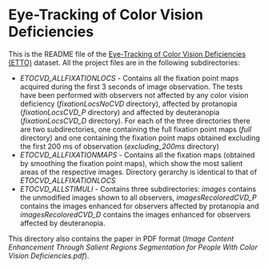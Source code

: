 # Eye-Tracking of Color Vision Deficiencies

This is the README file of the [Eye-Tracking of Color Vision Deficiencies (ETTO)](https://journals.sagepub.com/doi/full/10.1177/2041669519841073) dataset.
All the project files are in the following subdirectories:

* *ETOCVD_ALLFIXATIONLOCS* - Contains all the fixation point maps acquired during the first 3 seconds of image observation. The tests have been performed with observers not affected by any color vision deficiency (*fixationLocsNoCVD* directory), affected by protanopia (*fixationLocsCVD_P* directory) and affected by deuteranopia (*fixationLocsCVD_D* directory). For each of the three directories there are two subdirectories, one containing the full fixation point maps (*full* directory) and one containing the fixation point maps obtained excluding the first 200 ms of observation (*excluding_200ms* directory)
* *ETOCVD_ALLFIXATIONMAPS* - Contains all the fixation maps (obtained by smoothing the fixation point maps), which show the most salient areas of the respective images. Directory gerarchy is identical to that of *ETOCVD_ALLFIXATIONLOCS*
* *ETOCVD_ALLSTIMULI* - Contains three subdirectories: *images* contains the unmodified images shown to all observers, *imagesRecoloredCVD_P* contains the images enhanced for observers affected by protanopia and *imagesRecoloredCVD_D* contains the images enhanced for observers affected by deuteranopia.

This directory also contains the paper in PDF format (*Image Content Enhancement Through Salient Regions Segmentation for People With Color Vision Deficiencies.pdf*).